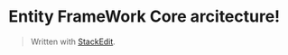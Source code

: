 # Entity FrameWork Core arcitecture!


> Written with [StackEdit](https://stackedit.io/).
<!--stackedit_data:
eyJoaXN0b3J5IjpbNTc3NTU3OTM5XX0=
-->